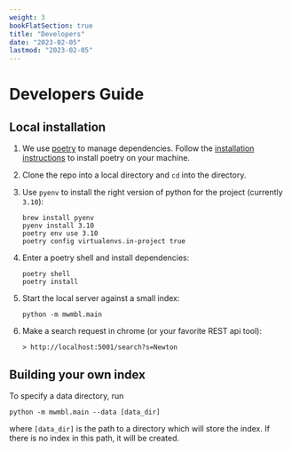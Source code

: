 ```yaml
---
weight: 3
bookFlatSection: true
title: "Developers"
date: "2023-02-05"
lastmod: "2023-02-05"
---
```


# Developers Guide

## Local installation

1. We use [poetry](https://python-poetry.org/) to manage
dependencies. Follow the [installation
instructions](https://python-poetry.org/docs/#installation) to install
poetry on your machine.

2. Clone the repo into a local directory and `cd` into the directory.

3. Use `pyenv` to install the right version of python for the project (currently `3.10`):
	```
	brew install pyenv
	pyenv install 3.10
	poetry env use 3.10
    poetry config virtualenvs.in-project true
	```

4. Enter a poetry shell and install dependencies:
	```
	poetry shell
	poetry install
	```

5. Start the local server against a small index:
	```
	python -m mwmbl.main
	```

6. Make a search request in chrome (or your favorite REST api tool):
   ```
   > http://localhost:5001/search?s=Newton
   ```


## Building your own index

To specify a data directory, run
```
python -m mwmbl.main --data [data_dir]
```
where `[data_dir]` is the path to a directory which will store the
index. If there is no index in this path, it will be created.

